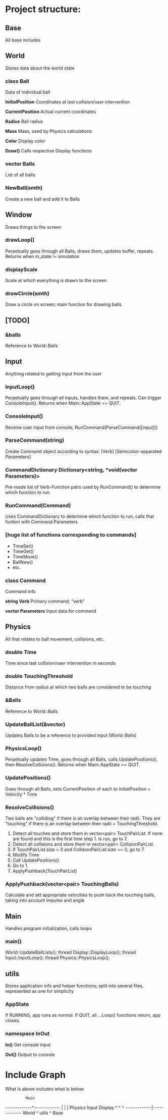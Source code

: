 Project structure:
==================

## Base
All base includes

## World
Stores data about the world state

### class Ball
Data of individual ball

**InitialPosition**
Coordinates at last collision/user intervention

**CurrentPosition**
Actual current coordinates

**Radius**
Ball radius

**Mass**
Mass, used by Physics calculations

**Color**
Display color

**Draw()**
Calls respective Display functions

### vector<Ball> Balls
List of all balls

### NewBall(smth)
Create a new ball and add it to Balls


## Window
Draws things to the screen

### drawLoop()
Perpetually goes through all Balls, draws them, updates buffer, repeats. Returns when m_state != simulation

### displayScale
Scale at which everything is drawn to the screen

### drawCircle(smth)
Draw a circle on screen; main function for drawing balls

## [TODO]

### &balls
Reference to World::Balls

## Input
Anything related to getting input from the user

### InputLoop()
Perpetually goes through all inputs, handles them, and repeats. Can trigger ConsoleInput(). Returns when Main::AppState == QUIT.

### ConsoleInput()
Receive user input from console, RunCommand(ParseCommand([input]))

### ParseCommand(string)
Create Command object according to syntax: [Verb] [Semicolon-separated Parameters]

### CommandDictionary Dictionary<string, *void(vector<string> Parameters)>
Pre-made list of Verb-Function pairs used by RunCommand() to determine which function to run

### RunCommand(Command)
Uses CommandDictionary to determine which function to run, calls that funtion with Command.Parameters

### [huge list of functions corresponding to commands]
* TimeSet()
* TimeGet()
* TimeMove()
* BallNew()
* etc.

### class Command
Command info

**string Verb**
Primary command; "verb"

**vector<string> Parameters**
Input data for command

## Physics
All that relates to ball movement, collisions, etc.

### double Time
Time since last collision/user intervention in seconds

### double TouchingThreshold
Distance from radius at which two balls are considered to be touching

### &Balls
Reference to World::Balls

### UpdateBallList(&vector<Balls>)
Updates Balls to be a reference to provided input (World::Balls)

### PhysicsLoop()
Perpetually updates Time, goes through all Balls, calls UpdatePositions(), then ResolveCollisions(). Returns when Main::AppState == QUIT.

### UpdatePositions()
Goes through all Balls, sets CurrentPosition of each to InitialPosition + Velocity * Time

### ResolveCollisions()
Two balls are "colliding" if there is an overlap between their radii. They are "touching" if there is an overlap between their radii + TouchingThreshold.

1. Detect all touches and store them in vector<pair<Ball>> TouchPairList. If none are found and this is the first time step 1. is run, go to 7.
2. Detect all collisions and store them in vector<pair<Ball>> CollisionPairList.
3. If TouchPairList.size > 0 and CollisionPairList.size == 0, go to 7.
4. Modify Time
5. Call UpdatePositions()
6. Go to 1.
7. ApplyPushback(TouchPairList)

### ApplyPushback(vector<pair<Ball>> TouchingBalls)
Calculate and set appropriate velocities to push back the touching balls, taking into account impulse and angle

## Main
Handles program initialization, calls loops

### main()
World::UpdateBallLists();
thread Display::DisplayLoop();
thread Input::InputLoop();
thread Physics::PhysicsLoop();

## utils
Stores application info and helper functions; split into several files, represented as one for simplicity

### AppState
If RUNNING, app runs as normal. If QUIT, all ...Loop() functions return, app closes.

### namespace InOut

**In()**
Get console input

**Out()**
Output to console

Include Graph
=============
What is above includes what is below:

             Main
-------------^-------------
|            |            |
Physics      Input        Display
^            ^            ^
-------------|-------------
             World
	     ^
	     utils
	     ^
	     Base
